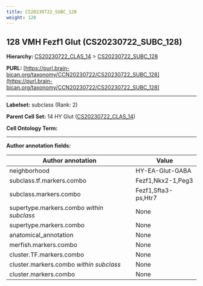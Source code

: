 ```yaml
---
title: CS20230722_SUBC_128
weight: 128
---
```

## 128 VMH Fezf1 Glut (CS20230722_SUBC_128)
<b>Hierarchy: </b>
[CS20230722_CLAS_14](../CS20230722_CLAS_14) >
[CS20230722_SUBC_128](../CS20230722_SUBC_128)

**PURL:** [https://purl.brain-bican.org/taxonomy/CCN20230722/CS20230722_SUBC_128](https://purl.brain-bican.org/taxonomy/CCN20230722/CS20230722_SUBC_128)

---


**Labelset:** subclass (Rank: 2)

**Parent Cell Set:** 14 HY Glut ([CS20230722_CLAS_14](../CS20230722_CLAS_14))



**Cell Ontology Term:** 

[MARKER GENES.]: #


---

[TRANSFERRED ANNOTATIONS.]: #


[AUTHOR ANNOTATION FIELDS.]: #


**Author annotation fields:**

| Author annotation | Value |
|-------------------|-------|
|neighborhood|HY-EA-Glut-GABA|
|subclass.tf.markers.combo|Fezf1,Nkx2-1,Peg3|
|subclass.markers.combo|Fezf1,Sfta3-ps,Htr7|
|supertype.markers.combo _within subclass_|None|
|supertype.markers.combo|None|
|anatomical_annotation|None|
|merfish.markers.combo|None|
|cluster.TF.markers.combo|None|
|cluster.markers.combo _within subclass_|None|
|cluster.markers.combo|None|
